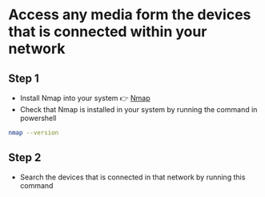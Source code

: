 # Access any media form the devices that is connected within your network

## Step 1
 * Install Nmap into your system 👉 [Nmap](https://nmap.org/)
 * Check that Nmap is installed in your system by running the command in powershell
 ```bash
 nmap --version

```
 ## Step 2
 * Search the devices that is connected in that network by running this command